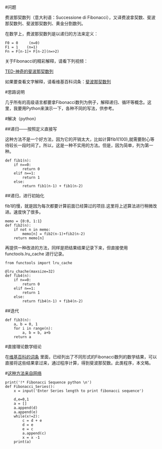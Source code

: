 #问题

费波那契数列（意大利语：Successione di Fibonacci），又译费波拿契数、斐波那契数列、斐波那契数列、黄金分割数列。

在数学上，费波那契数列是以递归的方法来定义：

    F0 = 0     (n=0)
    F1 = 1    (n=1)
    Fn = F[n-1]+ F[n-2](n=>2)

关于Fibonacci的精彩解释，请看下列视频：

[TED-神奇的斐波那契数列](http://swf.ws.126.net/openplayer/v02/-0-2_M9HKRT25D_M9HNA0UNO-vimg1_ws_126_net//image/snapshot_movie/2014/1/6/L/M9HNA8H6L-.swf)

如果要查看文字解释，请看维基百科词条：[斐波那契数列](http://zh.wikipedia.org/wiki/%E6%96%90%E6%B3%A2%E9%82%A3%E5%A5%91%E6%95%B0%E5%88%97)

#思路说明

几乎所有的高级语言都要拿Fibonacci数列为例子，解释递归、循环等概念。这里，我要用Python来演示一下，各种不同的写法，供参考。

#解决（python）

##递归——按照定义直接写

这种方法不是一个好方法，因为它的开销太大，比如计算fib1(100),就需要耐心等待较长一段时间了。所以，这是一种不实用的方法。但是，因为简单，列为第一种。

    def fib1(n):
        if n==0:
            return 0
        elif n==1:
            return 1
        else:
            return fib1(n-1) + fib1(n-2)

##递归，进行初始化

fib1的慢，就是因为每次都要计算前面已经算过的项目.这里将上述算法进行稍微改进。速度快了很多。

    memo = {0:0, 1:1}
    def fib2(n):
        if not n in memo:
            memo[n] = fib2(n-1)+fib2(n-2)
        return memo[n]

再提供一种改进的方法，同样是把结果结果记录下来，但直接使用 functools.lru_cache 进行记录。

    from functools import lru_cache
    
    @lru_chache(maxsize=32)
    def fib4(n):
        if n==0:
            return 0
        elif n==1:
            return 1
        else:
            return fib4(n-1) + fib4(n-2)

##迭代

    def fib3(n):
        a, b = 0, 1
        for i in range(n):
            a, b = b, a+b
        return a

#直接理论数学结论

在[维基百科的词条](http://zh.wikipedia.org/wiki/%E6%96%90%E6%B3%A2%E9%82%A3%E5%A5%91%E6%95%B0%E5%88%97) 里面，已经列出了不同形式的Fibonacci数列的数学结果，可以直接将这些结果拿过来，通过程序计算，得到斐波那契数。此类程序，本文略。

#[这种方法来自网络](http://www.cprogramto.com/fibonacci-sequence-python-code/)

    print('!* Fibonacci Sequence python \n')
    def Fibonacci_Series():
        x = input('Enter Series length to print fibonacci sequence')

        d,e=0,1
        a = []
        a.append(d)
        a.append(e)
        while(x!=2):
            c = d + e
            d = e
            e = c
            a.append(c)
            x = x -1
        print(a)
